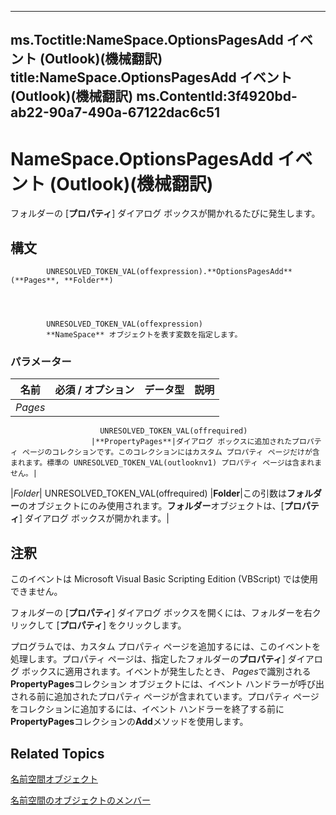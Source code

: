 

---
ms.Toctitle:NameSpace.OptionsPagesAdd イベント (Outlook)(機械翻訳)
title:NameSpace.OptionsPagesAdd イベント (Outlook)(機械翻訳)
ms.ContentId:3f4920bd-ab22-90a7-490a-67122dac6c51
---
# NameSpace.OptionsPagesAdd イベント (Outlook)(機械翻訳)




フォルダーの [**プロパティ**] ダイアログ ボックスが開かれるたびに発生します。

## 構文

            UNRESOLVED_TOKEN_VAL(offexpression).**OptionsPagesAdd**(**Pages**, **Folder**)




            UNRESOLVED_TOKEN_VAL(offexpression)
            **NameSpace** オブジェクトを表す変数を指定します。

### パラメーター

|**名前**|**必須 / オプション**|**データ型**|**説明**|
|---|---|---|---|
|*Pages*|
                        UNRESOLVED_TOKEN_VAL(offrequired)
                      |**PropertyPages**|ダイアログ ボックスに追加されたプロパティ ページのコレクションです。このコレクションにはカスタム プロパティ ページだけが含まれます。標準の UNRESOLVED_TOKEN_VAL(outlooknv1) プロパティ ページは含まれません。|
|*Folder*|
                        UNRESOLVED_TOKEN_VAL(offrequired)
                      |**Folder**|この引数は**フォルダー**のオブジェクトにのみ使用されます。**フォルダー**オブジェクトは、[**プロパティ**] ダイアログ ボックスが開かれます。|





## 注釈
このイベントは Microsoft Visual Basic Scripting Edition (VBScript) では使用できません。



フォルダーの [**プロパティ**] ダイアログ ボックスを開くには、フォルダーを右クリックして [**プロパティ**] をクリックします。




プログラムでは、カスタム プロパティ ページを追加するには、このイベントを処理します。プロパティ ページは、指定したフォルダーの**プロパティ**] ダイアログ ボックスに適用されます。イベントが発生したとき、 *Pages*で識別される**PropertyPages**コレクション オブジェクトには、イベント ハンドラーが呼び出される前に追加されたプロパティ ページが含まれています。プロパティ ページをコレクションに追加するには、イベント ハンドラーを終了する前に**PropertyPages**コレクションの**Add**メソッドを使用します。



## Related Topics

[名前空間オブジェクト](f0dcaa19-07f5-5d42-a3bf-2e42b7885644.md)

[名前空間のオブジェクトのメンバー](d7a978a3-a2c8-6195-c5f8-af8773500456.md)




